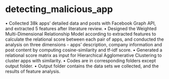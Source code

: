 detecting_malicious_app
=======================
•	Collected 38k apps’ detailed data and posts with Facebook Graph API, and extracted 5 features after literature review.
•	Designed the Weighted Multi-Dimensional Relationship Model according to extracted features to calculate the relational score between each pair of apps, and conducted the analysis on three dimensions - apps’ description, company information and post content by computing cosine-similarity and tf-idf score.
•	Generated a relational score matrix as input for Hierarchical Agglomerative Clustering to cluster apps with similarity.
•	Codes are in corresponding folders except output folder. 
•	Output folder contains the data sets we collected, and the results of feature analysis.

